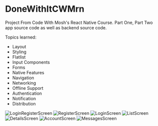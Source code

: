# DoneWithItCWMrn

Project From Code With Mosh's React Native Course.
Part One, Part Two app source code as well as backend source code.

Topics learned:

- Layout
- Styling
- Flatlist
- Input Components
- Forms
- Native Features
- Navigation
- Networking
- Offline Support
- Authentication
- Notification
- Distribution

![LoginRegisterScreen](assets/../assets/log-reg.png)
![RegisterScreen](assets/../assets/register.png)
![LoginScreen](assets/../assets/login.png)
![ListScreen](assets/../assets/list.png)
![DetailsScreen](assets/../assets/detail.png)
![AccountScreen](assets/../assets/account.png)
![MessagesScreen](assets/../assets/messeges.png)
